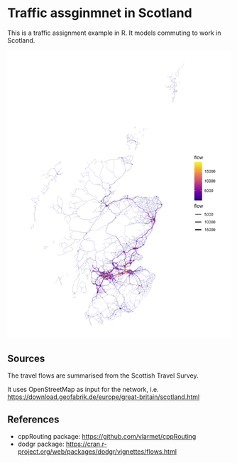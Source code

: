 # Traffic assginmnet in Scotland


This is a traffic assignment example in R. It models commuting to work in Scotland.

![Traffic assignment in Scoland - All-or-nothing approach](./output/scotland_assignment.jpg)

## Sources

The travel flows are summarised from the Scottish Travel Survey.

It uses OpenStreetMap as input for the network, i.e. https://download.geofabrik.de/europe/great-britain/scotland.html

## References

* cppRouting package: <https://github.com/vlarmet/cppRouting>
* dodgr package: <https://cran.r-project.org/web/packages/dodgr/vignettes/flows.html>
